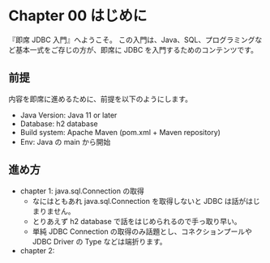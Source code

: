 # Chapter 00 はじめに

『即席 JDBC 入門』へようこそ。
この入門は、Java、SQL、プログラミングなど基本一式をご存じの方が、即席に JDBC を入門するためのコンテンツです。

## 前提

内容を即席に進めるために、前提を以下のようにします。

- Java Version: Java 11 or later
- Database: h2 database
- Build system: Apache Maven (pom.xml + Maven repository)
- Env: Java の main から開始

## 進め方

- chapter 1: java.sql.Connection の取得
    - なにはともあれ java.sql.Connection を取得しないと JDBC は話がはじまりません。
    - とりあえず h2 database で話をはじめられるので手っ取り早い。
    - 単純 JDBC Connection の取得のみ話題とし、コネクションプールや JDBC Driver の Type などは端折ります。
- chapter 2: 



